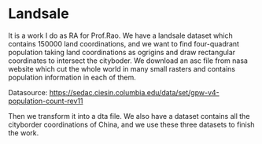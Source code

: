 # Landsale

It is a work I do as RA for Prof.Rao. We have a landsale dataset which contains 150000 land coordinations, and we want to find four-quadrant population taking land coordinations as ogrigins and draw rectangular coordinates to intersect the cityboder. We download an asc file from nasa website which cut the whole world in many small rasters and contains population information in each of them. 


Datasource: https://sedac.ciesin.columbia.edu/data/set/gpw-v4-population-count-rev11 


Then we transform it into a dta file.
We also have a dataset contains all the cityborder coordinations of China, and we use these three datasets to finish the work.
